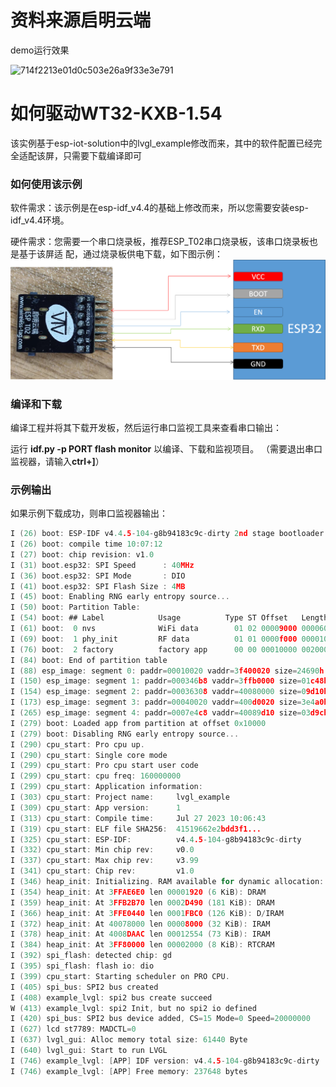 # 资料来源启明云端
demo运行效果

![714f2213e01d0c503e26a9f33e3e791](https://github.com/edge111/ESP32/assets/92307352/9d603a89-1dea-4555-a0fc-c048c70210ab)



# 如何驱动WT32-KXB-1.54

该实例基于esp-iot-solution中的lvgl_example修改而来，其中的软件配置已经完全适配该屏，只需要下载编译即可


### 如何使用该示例

软件需求：该示例是在esp-idf_v4.4的基础上修改而来，所以您需要安装esp-idf_v4.4环境。

硬件需求：您需要一个串口烧录板，推荐ESP_T02串口烧录板，该串口烧录板也是基于该屏适
配，通过烧录板供电下载，如下图示例：
![烧录接线图](https://github.com/Qixiaoyan6/picture/blob/master/d89545b9fdd123eaf2ee0b5b48a3228.png)

### 编译和下载

编译工程并将其下载开发板，然后运行串口监视工具来查看串口输出：

运行 **idf.py -p PORT flash monitor** 以编译、下载和监视项目。
（需要退出串口监视器，请输入**ctrl+]**）

### 示例输出

如果示例下载成功，则串口监视器输出：

```c
I (26) boot: ESP-IDF v4.4.5-104-g8b94183c9c-dirty 2nd stage bootloader
I (26) boot: compile time 10:07:12
I (27) boot: chip revision: v1.0
I (31) boot.esp32: SPI Speed      : 40MHz
I (36) boot.esp32: SPI Mode       : DIO
I (41) boot.esp32: SPI Flash Size : 4MB
I (45) boot: Enabling RNG early entropy source...
I (50) boot: Partition Table:
I (54) boot: ## Label            Usage          Type ST Offset   Length
I (61) boot:  0 nvs              WiFi data        01 02 00009000 00006000
I (69) boot:  1 phy_init         RF data          01 01 0000f000 00001000
I (76) boot:  2 factory          factory app      00 00 00010000 00200000
I (84) boot: End of partition table
I (88) esp_image: segment 0: paddr=00010020 vaddr=3f400020 size=24690h (149136) map
I (150) esp_image: segment 1: paddr=000346b8 vaddr=3ffb0000 size=01c48h (  7240) load
I (154) esp_image: segment 2: paddr=00036308 vaddr=40080000 size=09d10h ( 40208) load
I (173) esp_image: segment 3: paddr=00040020 vaddr=400d0020 size=3e4a0h (255136) map
I (265) esp_image: segment 4: paddr=0007e4c8 vaddr=40089d10 size=03d9ch ( 15772) load
I (279) boot: Loaded app from partition at offset 0x10000
I (279) boot: Disabling RNG early entropy source...
I (290) cpu_start: Pro cpu up.
I (290) cpu_start: Single core mode
I (299) cpu_start: Pro cpu start user code
I (299) cpu_start: cpu freq: 160000000
I (299) cpu_start: Application information:
I (303) cpu_start: Project name:     lvgl_example
I (309) cpu_start: App version:      1
I (313) cpu_start: Compile time:     Jul 27 2023 10:06:43
I (319) cpu_start: ELF file SHA256:  41519662e2bdd3f1...
I (325) cpu_start: ESP-IDF:          v4.4.5-104-g8b94183c9c-dirty
I (332) cpu_start: Min chip rev:     v0.0
I (337) cpu_start: Max chip rev:     v3.99
I (341) cpu_start: Chip rev:         v1.0
I (346) heap_init: Initializing. RAM available for dynamic allocation:
I (354) heap_init: At 3FFAE6E0 len 00001920 (6 KiB): DRAM
I (359) heap_init: At 3FFB2B70 len 0002D490 (181 KiB): DRAM
I (366) heap_init: At 3FFE0440 len 0001FBC0 (126 KiB): D/IRAM
I (372) heap_init: At 40078000 len 00008000 (32 KiB): IRAM
I (378) heap_init: At 4008DAAC len 00012554 (73 KiB): IRAM
I (384) heap_init: At 3FF80000 len 00002000 (8 KiB): RTCRAM
I (392) spi_flash: detected chip: gd
I (395) spi_flash: flash io: dio
I (399) cpu_start: Starting scheduler on PRO CPU.
I (405) spi_bus: SPI2 bus created
I (408) example_lvgl: spi2 bus create succeed
W (413) example_lvgl: spi2 Init, but no spi2 io defined
I (420) spi_bus: SPI2 bus device added, CS=15 Mode=0 Speed=20000000
I (627) lcd st7789: MADCTL=0
I (637) lvgl_gui: Alloc memory total size: 61440 Byte
I (640) lvgl_gui: Start to run LVGL
I (746) example_lvgl: [APP] IDF version: v4.4.5-104-g8b94183c9c-dirty
I (746) example_lvgl: [APP] Free memory: 237648 bytes
```

